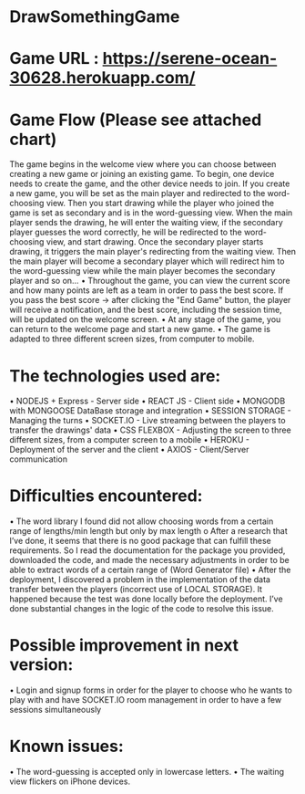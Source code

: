 # DrawSomethingGame
 # Game URL : https://serene-ocean-30628.herokuapp.com/

# Game Flow (Please see attached chart)
The game begins in the welcome view where you can choose between creating a new game or joining an existing game.
 To begin, one device needs to create the game, and the other device needs to join.
If you create a new game, you will be set as the main player and redirected to the word-choosing view. Then you start drawing while the player who joined the game is set as secondary and is in the word-guessing view.
When the main player sends the drawing, he will enter the waiting view,
if the secondary player guesses the word correctly, he will be redirected to the word-choosing view, and start drawing. Once the secondary player starts drawing, it triggers the main player's redirecting from the waiting view. Then the main player will become a secondary player which will redirect him to the word-guessing view while  the main player becomes the secondary player and so on…
•	Throughout the game, you can view the current score and how many points are left as a team in order to pass the best score. If you pass the best score -> after clicking the "End Game" button, the player will receive a notification, and the best score, including the session time, will be updated on the welcome screen.
•	At any stage of the game, you can return to the welcome page and start a new game.
•	The game is adapted to three different screen sizes, from computer to mobile.

# The technologies used are:
 
•	NODEJS + Express - Server side
•	REACT JS - Client side
•	MONGODB with MONGOOSE DataBase storage and integration
•	SESSION STORAGE - Managing the turns
•	SOCKET.IO - Live streaming between the players to transfer the drawings' data
•	CSS FLEXBOX - Adjusting the screen to three different sizes, from a computer screen to a mobile
•	HEROKU - Deployment of the server and the client
•	AXIOS - Client/Server communication

 
# Difficulties encountered:
•	The word library I found did not allow choosing words from a certain range of lengths/min length but only by max length
o	After a research that I’ve done, it seems that there is no good package that can fulfill these requirements. So I read the documentation for the package you provided, downloaded the code, and made the necessary adjustments in order to be able to extract words of a certain range of (Word Generator file)
•	After the deployment, I discovered a problem in the implementation of the data transfer between the players (incorrect use of LOCAL STORAGE). It happened because the test was done locally before the deployment. I’ve done substantial changes in the logic of the code to resolve this issue.

# Possible improvement in next version:
•	Login and signup forms in order for the player to choose who he wants to play with and have SOCKET.IO room management in order to have a few sessions simultaneously

# Known issues:
•	The word-guessing is accepted only in lowercase letters.
•	The waiting view flickers on iPhone devices.
